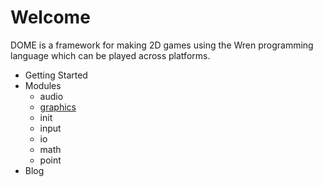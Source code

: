 Welcome
============

DOME is a framework for making 2D games using the Wren programming language which can be played across platforms.

* Getting Started
* Modules
  * audio
  * [graphics](modules/graphics)
  * init
  * input
  * io
  * math
  * point
* Blog
